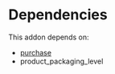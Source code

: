 # Dependencies

This addon depends on:

- [purchase](../../odoo-bringout-oca-ocb-purchase)
- product_packaging_level
